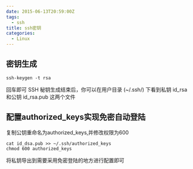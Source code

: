 ```yaml
---
date: 2015-06-13T20:59:00Z
tags:
  - ssh
title: ssh密钥
categories:
  - Linux
---
```

## 密钥生成

	ssh-keygen -t rsa

回车即可
SSH 秘钥生成结束后，你可以在用户目录 (~/.ssh/) 下看到私钥 id_rsa 和公钥 id_rsa.pub 这两个文件

## 配置authorized_keys实现免密自动登陆
复制公钥重命名为authorized_keys,并修改权限为600
    
    cat id_dsa.pub >> ~/.ssh/authorized_keys
    chmod 600 authorized_keys
将私钥导出到需要采用免密登陆的地方进行配置即可
